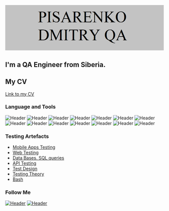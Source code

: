 [![Header](https://github.com/jahtaka1/jahtaka1/blob/main/assets/Frame%20635%20(3).png)](https://t.me/jahtaka1995)
## I'm a QA Engineer from Siberia.  
## My CV
[Link to my CV](https://docs.google.com/document/d/1StHdGeNVWD0i5u0a4h8h9KiuA1z6NJgzrOVDwkxz4EU/edit?usp=share_link)


### Language and Tools
![Header](https://img.shields.io/badge/Jira-090909?style=for-the-badge&logo=jira&logoColor=136be1)
![Header](https://img.shields.io/badge/Trello-090909?style=for-the-badge&logo=trello&logoColor=136be1)
![Header](https://img.shields.io/badge/Qase-090909?style=for-the-badge&logo=qase&logoColor=136be1)
![Header](https://img.shields.io/badge/Youtrack-090909?style=for-the-badge&logo=youtrack&logoColor=136be1)
![Header](https://img.shields.io/badge/Postman-090909?style=for-the-badge&logo=postman&logoColor=f76935)
![Header](https://img.shields.io/badge/Swagger-090909?style=for-the-badge&logo=swagger&logoColor=7ede2b)
![Header](https://img.shields.io/badge/Github-090909?style=for-the-badge&logo=github&logoColor=8cc4d7)
![Header](https://img.shields.io/badge/AzureDevops-090909?style=for-the-badge&logo=azuredevops&logoColor=0074d0)
![Header](https://img.shields.io/badge/Figma-090909?style=for-the-badge&logo=figma&logoColor=7d5fa6)
![Header](https://img.shields.io/badge/MySQL-090909?style=for-the-badge&logo=mysql&logoColor=00618a)
![Header](https://img.shields.io/badge/DevTools-090909?style=for-the-badge&logo=googlechrome&logoColor=2674f2)
![Header](https://img.shields.io/badge/AndroidStudio-090909?style=for-the-badge&logo=androidstudio&logoColor=3ad07d)
![Header](https://img.shields.io/badge/Fiddler-090909?style=for-the-badge&logo=fiddler&logoColor=8cc4d7)
![Header](https://img.shields.io/badge/CharlesProxy-090909?style=for-the-badge&logo=charlesproxy&logoColor=8cc4d7)

### Testing Artefacts

- [Mobile Apps Testing](https://github.com/jahtaka1/Mobile-Apps-Testing.git)
- [Web Testing](https://github.com/jahtaka1/Web-testing.git)
- [Data Bases. SQL queries](https://github.com/jahtaka1/Data-Bases.-SQL-queries.git)
- [API Testing](https://github.com/jahtaka1/API-testing.git)
- [Test Design](https://github.com/jahtaka1/Test-Design.git)
- [Testing Theory](https://github.com/jahtaka1/Testing-theory.git)
- [Bash](https://github.com/jahtaka1/Bash.git)

### Follow Me
[![Header](https://img.shields.io/badge/Telegram-090909?style=for-the-badge&logo=telegram&logoColor=31a5db)](https://t.me/jahtaka1995)
[![Header](https://img.shields.io/badge/Linkedin-090909?style=for-the-badge&logo=linkedin&logoColor=0073b1)](https://www.linkedin.com/in/dmitrypisarenko/)
